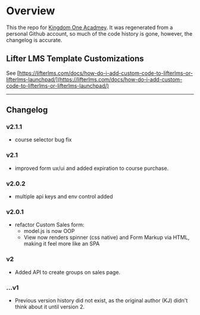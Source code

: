 # Overview

This the repo for [Kingdom One Acadmey](https://academy.kingdomone.co). It was regenerated from a personal Github account, so much of the code history is gone, however, the changelog is accurate.

## Lifter LMS Template Customizations

See [https://lifterlms.com/docs/how-do-i-add-custom-code-to-lifterlms-or-lifterlms-launchpad/](https://lifterlms.com/docs/how-do-i-add-custom-code-to-lifterlms-or-lifterlms-launchpad/)

---

## Changelog

### v2.1.1

- course selector bug fix

### v2.1

- improved form ux/ui and added expiration to course purchase.

### v2.0.2

- multiple api keys and env control added

### v2.0.1

- refactor Custom Sales form:
  - model.js is now OOP
  - View now renders spinner (css native) and Form Markup via HTML, making it feel more like an SPA

### v2

- Added API to create groups on sales page.

### ...v1

- Previous version history did not exist, as the original author (KJ) didn't think about it until version 2.
